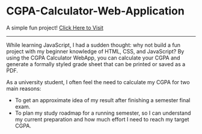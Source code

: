 # CGPA-Calculator-Web-Application
A simple fun project! [Click Here to Visit](https://montasirfahim.github.io/CGPA-Calculator-Web-Application/)

---
While learning JavaScript, I had a sudden thought: why not build a fun project with my beginner knowledge of HTML, CSS, and JavaScript?
By using the CGPA Calculator WebApp, you can calculate your CGPA and generate a formally styled grade sheet that can be printed or saved as a PDF.

As a university student, I often feel the need to calculate my CGPA for two main reasons:

  - To get an approximate idea of my result after finishing a semester final exam.
  - To plan my study roadmap for a running semester, so I can understand my current preparation and how much effort I need to reach my target CGPA.
